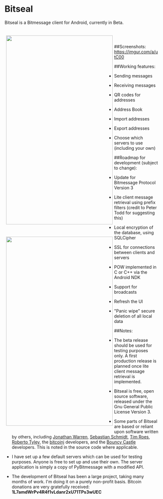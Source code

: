 Bitseal
=======

Bitseal is a Bitmessage client for Android, currently in Beta. 

<a href="Inbox"><img src="https://i.imgur.com/45OuinZ.png" align="left" height="620" width="349" hspace="5" vspace="20"></a>
<a href="Sent"><img src="https://i.imgur.com/R2xgeDW.png" align="left" height="620" width="349" hspace="5" vspace="20" ></a>

<br><br>  


##Screenshots:	https://imgur.com/a/utC00


##Working features:
- Sending messages

- Receiving messages

- QR codes for addresses

- Address Book

- Import addresses

- Export addresses

- Choose which servers to use (including your own)


##Roadmap for development (subject to change):
- Update for Bitmessage Protocol Version 3

- Lite client message retrieval using prefix filters (credit to Peter Todd for suggesting this)

- Local encryption of the database, using SQLCipher

- SSL for connections between clients and servers

- POW implemented in C or C++ via the Android NDK

- Support for broadcasts

- Refresh the UI

- "Panic wipe" secure deletion of all local data


##Notes:

- The beta release should be used for testing purposes only. A first production release is planned once lite client message retrieval is implemented.

- Bitseal is free, open source software, released under the Gnu General Public License Version 3. 

- Some parts of Bitseal are based or reliant upon software written by others, including <a href="https://github.com/Atheros1">Jonathan Warren</a>, <a href="https://github.com/ISibboI">Sebastian Schmidt</a>, <a href="https://github.com/timroes">Tim Roes</a>, <a href="https://github.com/rtyley">Roberto Tyley</a>, the <a href="https://github.com/bitcoinj/bitcoinj">bitcoinj</a> developers, and the <a href="https://www.bouncycastle.org/java.html">Bouncy Castle</a> developers. This is noted in the source code where applicable.

- I have set up a few default servers which can be used for testing purposes. Anyone is free to set up and use their own. The server application is simply a copy of PyBitmessage with a modified API. 

- The development of Bitseal has been a large project, taking many months of work. I'm doing it on a purely non-profit basis. Bitcoin donations are very gratefully received: **1L7amdWrPv4R4f1vLdanr2xU71TPs3wUEC**

